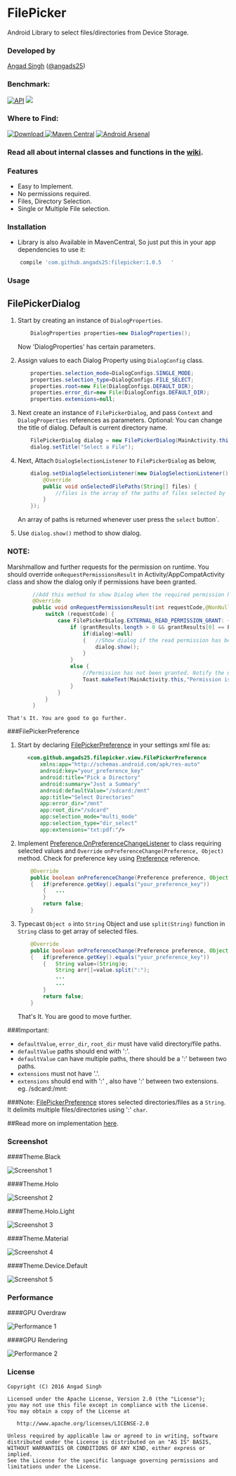 # FilePicker
Android Library to select files/directories from Device Storage.

### Developed by
[Angad Singh](https://www.github.com/angads25) ([@angads25](https://www.twitter.com/angads25))

### Benchmark:
[![API](https://img.shields.io/badge/API-9%2B-brightgreen.svg?style=flat)](https://android-arsenal.com/api?level=9) <a href="http://www.methodscount.com/?lib=com.github.angads25%3Afilepicker%3A1.0.5"><img src="https://img.shields.io/badge/Size-28 KB-e91e63.svg"/></a>

### Where to Find:
[ ![Download](https://api.bintray.com/packages/angads25/maven/filepicker/images/download.svg) ](https://bintray.com/angads25/maven/filepicker/_latestVersion) [![Maven Central](https://maven-badges.herokuapp.com/maven-central/com.github.angads25/filepicker/badge.svg)](https://maven-badges.herokuapp.com/maven-central/com.github.angads25/filepicker) [![Android Arsenal](https://img.shields.io/badge/Android%20Arsenal-FilePicker-blue.svg?style=flat)](http://android-arsenal.com/details/1/3950)

### Read all about internal classes and functions in the [wiki](https://github.com/Angads25/android-filepicker/wiki).

### Features

* Easy to Implement.
* No permissions required.
* Files, Directory Selection.
* Single or Multiple File selection.

### Installation

* Library is also Available in MavenCentral, So just put this in your app dependencies to use it:
```gradle
    compile 'com.github.angads25:filepicker:1.0.5   '
```

### Usage
## FilePickerDialog
1. Start by creating an instance of `DialogProperties`.

    ```java
        DialogProperties properties=new DialogProperties();
    ```

    Now 'DialogProperties' has certain parameters.

2. Assign values to each Dialog Property using `DialogConfig` class.

    ```java
        properties.selection_mode=DialogConfigs.SINGLE_MODE;
        properties.selection_type=DialogConfigs.FILE_SELECT;
        properties.root=new File(DialogConfigs.DEFAULT_DIR);
        properties.error_dir=new File(DialogConfigs.DEFAULT_DIR);
        properties.extensions=null;
    ```

3. Next create an instance of `FilePickerDialog`, and pass `Context` and `DialogProperties` references as parameters. Optional: You can change the title of dialog. Default is current directory name.

    ```java
        FilePickerDialog dialog = new FilePickerDialog(MainActivity.this,properties);
        dialog.setTitle("Select a File");
    ```

4.  Next, Attach `DialogSelectionListener` to `FilePickerDialog` as below,
    ```java
        dialog.setDialogSelectionListener(new DialogSelectionListener() {
            @Override
            public void onSelectedFilePaths(String[] files) {
                //files is the array of the paths of files selected by the Application User.
            }
        });
    ```
    An array of paths is returned whenever user press the `select` button`.

5. Use ```dialog.show()``` method to show dialog.

### NOTE:
Marshmallow and further requests for the permission on runtime. You should override `onRequestPermissionsResult` in Activity/AppCompatActivity class and show the dialog only if permissions have been granted.

```java
        //Add this method to show Dialog when the required permission has been granted to the app.
        @Override
        public void onRequestPermissionsResult(int requestCode,@NonNull String permissions[],@NonNull int[] grantResults) {
            switch (requestCode) {
                case FilePickerDialog.EXTERNAL_READ_PERMISSION_GRANT: {
                    if (grantResults.length > 0 && grantResults[0] == PackageManager.PERMISSION_GRANTED) {
                        if(dialog!=null)
                        {   //Show dialog if the read permission has been granted.
                            dialog.show();
                        }
                    }
                    else {
                        //Permission has not been granted. Notify the user.
                        Toast.makeText(MainActivity.this,"Permission is Required for getting list of files",Toast.LENGTH_SHORT).show();
                    }
                }
            }
        }
```

    That's It. You are good to go further.

###FilePickerPreference

1. Start by declaring [FilePickerPreference](https://github.com/angads25/android-filepicker/wiki/filepicker-preference) in your settings xml file as:

    ```xml
       <com.github.angads25.filepicker.view.FilePickerPreference
           xmlns:app="http://schemas.android.com/apk/res-auto"
           android:key="your_preference_key"
           android:title="Pick a Directory"
           android:summary="Just a Summary"
           android:defaultValue="/sdcard:/mnt"
           app:title="Select Directories"
           app:error_dir="/mnt"
           app:root_dir="/sdcard"
           app:selection_mode="multi_mode"
           app:selection_type="dir_select"
           app:extensions="txt:pdf:"/>
    ```

2. Implement [Preference.OnPreferenceChangeListener](https://developer.android.com/reference/android/preference/Preference.OnPreferenceChangeListener.html) to class requiring selected values and `Override` `onPreferenceChange(Preference, Object)` method. Check for preference key using [Preference](https://developer.android.com/reference/android/preference/Preference.html) reference.

    ```java
        @Override
        public boolean onPreferenceChange(Preference preference, Object o)
        {   if(preference.getKey().equals("your_preference_key"))
            {   ...
            }
            return false;
        }
    ```
3. Typecast `Object o` into `String` Object and use `split(String)` function in `String` class to get array of selected files.

    ```java
        @Override
        public boolean onPreferenceChange(Preference preference, Object o)
        {   if(preference.getKey().equals("your_preference_key"))
            {   String value=(String)o;
                String arr[]=value.split(":");
                ...
                ...
            }
            return false;
        }
    ```

    That's It. You are good to move further.

###Important:
* `defaultValue`, `error_dir`, `root_dir` must have valid directory/file paths.
* `defaultValue` paths should end with ':'.
* `defaultValue` can have multiple paths, there should be a ':' between two paths.
* `extensions` must not have '.'.
* `extensions` should end with ':' , also have ':' between two extensions.
eg. /sdcard:/mnt:

###Note:
[FilePickerPreference](https://github.com/angads25/android-filepicker/wiki/filepicker-preference) stores selected directories/files as a `String`. It delimits multiple files/directories using ':' `char`.

##Read more on implementation [here](https://github.com/Angads25/android-filepicker/wiki/Implementation).

### Screenshot

####Theme.Black

![Screenshot 1](https://raw.githubusercontent.com/Angads25/android-filepicker/master/theme_black.png)

####Theme.Holo

![Screenshot 2](https://raw.githubusercontent.com/Angads25/android-filepicker/master/theme_holo.png)

####Theme.Holo.Light

![Screenshot 3](https://raw.githubusercontent.com/Angads25/android-filepicker/master/theme_holo_light.png)

####Theme.Material

![Screenshot 4](https://raw.githubusercontent.com/Angads25/android-filepicker/master/theme_material.png)

####Theme.Device.Default

![Screenshot 5](https://raw.githubusercontent.com/Angads25/android-filepicker/master/theme_device_default.png)

### Performance

####GPU Overdraw

![Performance 1](https://raw.githubusercontent.com/Angads25/android-filepicker/master/performance_overdraw.png)

####GPU Rendering

![Performance 2](https://raw.githubusercontent.com/Angads25/android-filepicker/master/profile_gpu_rendering.png)

### License
    Copyright (C) 2016 Angad Singh

    Licensed under the Apache License, Version 2.0 (the "License");
    you may not use this file except in compliance with the License.
    You may obtain a copy of the License at

       http://www.apache.org/licenses/LICENSE-2.0

    Unless required by applicable law or agreed to in writing, software
    distributed under the License is distributed on an "AS IS" BASIS,
    WITHOUT WARRANTIES OR CONDITIONS OF ANY KIND, either express or implied.
    See the License for the specific language governing permissions and
    limitations under the License.